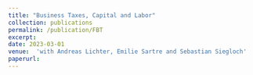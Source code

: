 ```yaml
---
title: "Business Taxes, Capital and Labor"
collection: publications
permalink: /publication/FBT
excerpt:
date: 2023-03-01
venue:  'with Andreas Lichter, Emilie Sartre and Sebastian Siegloch'
paperurl: 
---
```

